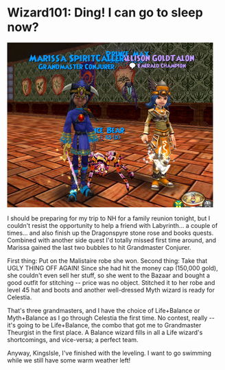 # Wizard101: Ding! I can go to sleep now?

![](../uploads/2010/08/WizardGraphicalClient-2010-08-14-01-21-15-32.jpg "Marissa and Allison, Grandmasters")

I should be preparing for my trip to NH for a family reunion tonight, but I couldn't resist the opportunity to help a friend with Labyrinth... a couple of times... and also finish up the Dragonspyre stone rose and books quests. Combined with another side quest I'd totally missed first time around, and Marissa gained the last two bubbles to hit Grandmaster Conjurer.

First thing: Put on the Malistaire robe she won. Second thing: Take that UGLY THING OFF AGAIN! Since she had hit the money cap (150,000 gold), she couldn't even sell her stuff, so she went to the Bazaar and bought a good outfit for stitching -- price was no object. Stitched it to her robe and level 45 hat and boots and another well-dressed Myth wizard is ready for Celestia.

That's three grandmasters, and I have the choice of Life+Balance or Myth+Balance as I go through Celestia the first time. No contest, really -- it's going to be Life+Balance, the combo that got me to Grandmaster Theurgist in the first place. A Balance wizard fills in all a Life wizard's shortcomings, and vice-versa; a perfect team.

Anyway, KingsIsle, I've finished with the leveling. I want to go swimming while we still have some warm weather left!

